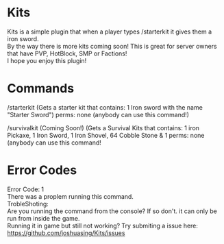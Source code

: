 # Kits
Kits is a simple plugin that when a player types /starterkit it gives them a iron sword.<br>
By the way there is more kits coming soon!
This is great for server owners that have PVP, HotBlock, SMP or Factions!<br>
I hope you enjoy this plugin!<br>

# Commands
/starterkit (Gets a starter kit that contains: 1 Iron sword with the name "Starter Sword")
perms: none (anybody can use this command!)

/survivalkit (Coming Soon!) (Gets a Survival Kits that contains: 1 iron Pickaxe, 1 Iron Sword, 1 Iron Shovel, 64 Cobble Stone & 1
perms: none (anybody can use this command!


# Error Codes
Error Code: 1<br>
There was a proplem running this command.<br>
TrobleShoting:<br>
Are you running the command from the console? If so don't. it can only be run from inside the game.<br>
Running it in game but still not working? Try submiting a issue here: https://github.com/joshuasing/Kits/issues
